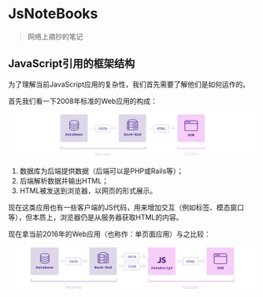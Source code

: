 # JsNoteBooks
> 网络上摘抄的笔记

## JavaScript引用的框架结构

为了理解当前JavaScript应用的复杂性，我们首先需要了解他们是如何运作的。

首先我们看一下2008年标准的Web应用的构成：

![2008年标准的Web引用](./img/readme/2008Web.png)

1. 数据库为后端提供数据（后端可以是PHP或Rails等）；
2. 后端解析数据并输出HTML；
3. HTML被发送到浏览器，以网页的形式展示。

现在这类应用也有一些客户端的JS代码，用来增加交互（例如标签、模态窗口等），但本质上，浏览器仍是从服务器获取HTML的内容。

现在拿当前2016年的Web应用（也称作：单页面应用）与之比较：

![2016年的Web引用](./img/readme/2016Web.png)

